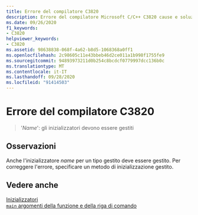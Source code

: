 ```yaml
---
title: Errore del compilatore C3820
description: Errore del compilatore Microsoft C/C++ C3820 cause e soluzioni correttive.
ms.date: 09/26/2020
f1_keywords:
- C3820
helpviewer_keywords:
- C3820
ms.assetid: 98638838-068f-4a62-b8d5-1068368a0ff1
ms.openlocfilehash: 2c98605c11e43bbeb46d2ce011a1b998f1755fe9
ms.sourcegitcommit: 94893973211d0b254c8bcdcf0779997dcc136b0c
ms.translationtype: MT
ms.contentlocale: it-IT
ms.lasthandoff: 09/28/2020
ms.locfileid: "91414503"
---
```

# <a name="compiler-error-c3820"></a>Errore del compilatore C3820

> '*Name*': gli inizializzatori devono essere gestiti

## <a name="remarks"></a>Osservazioni

Anche l'inizializzatore *name* per un tipo gestito deve essere gestito. Per correggere l'errore, specificare un metodo di inizializzazione gestito.

## <a name="see-also"></a>Vedere anche

[Inizializzatori](../../cpp/initializers.md)\
[`main` argomenti della funzione e della riga di comando](../../cpp/main-function-command-line-args.md)
